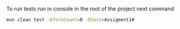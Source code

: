 To run tests run in console in the root of the project next command 
```bash
mvn clean test -DforkCount=0 -Dtest=Assigment1#
